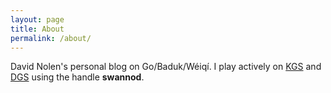 ```yaml
---
layout: page
title: About
permalink: /about/
---
```


David Nolen's personal blog on Go/Baduk/W&eacute;iq&iacute;. I play
actively on [KGS](https://www.gokgs.com) and
[DGS](http://www.dragongoserver.net) using the handle **swannod**.
